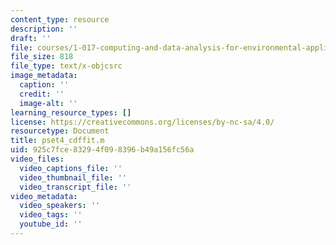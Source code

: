 ```yaml
---
content_type: resource
description: ''
draft: ''
file: courses/1-017-computing-and-data-analysis-for-environmental-applications-fall-2003/pset4_cdffit.m
file_size: 818
file_type: text/x-objcsrc
image_metadata:
  caption: ''
  credit: ''
  image-alt: ''
learning_resource_types: []
license: https://creativecommons.org/licenses/by-nc-sa/4.0/
resourcetype: Document
title: pset4_cdffit.m
uid: 925c7fce-8329-4f09-8396-b49a156fc56a
video_files:
  video_captions_file: ''
  video_thumbnail_file: ''
  video_transcript_file: ''
video_metadata:
  video_speakers: ''
  video_tags: ''
  youtube_id: ''
---
```


